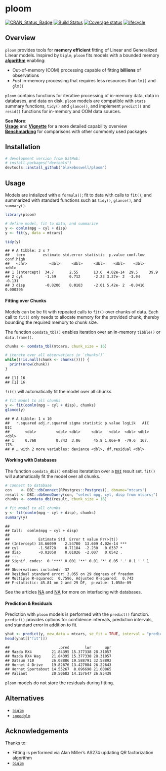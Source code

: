 
# ploom

[![CRAN\_Status\_Badge](https://www.r-pkg.org/badges/version/ploom)](https://cran.r-project.org/package=ploom)
[![Build
Status](https://api.travis-ci.com/blakeboswell/ploom.svg?branch=develop)](https://api.travis-ci.com/blakeboswell/ploom)
[![Coverage
status](https://codecov.io/gh/blakeboswell/ploom/branch/develop/graph/badge.svg)](https://codecov.io/github/blakeboswell/ploom?branch=develop)
[![lifecycle](https://img.shields.io/badge/lifecycle-experimental-orange.svg)](https://www.tidyverse.org/lifecycle/#experimental)

<!-- [AppVeyor Build Status]() -->

## Overview

`ploom` provides tools for **memory efficient** fitting of Linear and
Generalized Linear models. Inspired by `biglm`, `ploom` fits models with
a bounded memory [**algorithm**](#acknowledgements) enabling:

  - Out-of-memory (OOM) processing capable of fitting **billions** of
    observations
  - *Fast* in-memory processing that requires less resources than `lm()`
    and `glm()`

`ploom` contains functions for iterative processing of in-memory data,
data in databases, and data on disk. `ploom` models are compatible with
`stats` summary functions, `tidy()` and `glance()`, and implement
`predict()` and `resid()` functions for in-memory and OOM data sources.

**See More:**  
[**Usage**]() and [**Vignette**]() for a more detailed capability
overview  
[**Benchmarking**]() for comparisons with other commonly used packages

## Installation

``` r
# development version from GitHub:
# install.packages("devtools")
devtools::install_github("blakeboswell/ploom")
```

## Usage

Models are intialized with a `formula()`; fit to data with calls to
`fit()`; and summarized with standard functions such as `tidy()`,
`glance()`, and `summary()`.

``` r
library(ploom)

# define model, fit to data, and summarize
y <- oomlm(mpg ~ cyl + disp)
y <- fit(y, data = mtcars)

tidy(y)
```

    ## # A tibble: 3 x 7
    ##   term        estimate std.error statistic  p.value conf.low  conf.high
    ##   <chr>          <dbl>     <dbl>     <dbl>    <dbl>    <dbl>      <dbl>
    ## 1 (Intercept)  34.7       2.55       13.6  4.02e-14  29.5     39.9     
    ## 2 cyl          -1.59      0.712      -2.23 3.37e- 2  -3.04    -0.131   
    ## 3 disp         -0.0206    0.0103     -2.01 5.42e- 2  -0.0416   0.000395

#### Fitting over Chunks

Models can be be fit with repeated calls to `fit()` over chunks of data.
Each call to `fit()` only needs to allocate memory for the provided
chunk, thereby bounding the required memory to chunk size.

The function `oomdata_tbl()` enables iteration over an in-memory
`tibble()` or `data.frame()`.

``` r
chunks <- oomdata_tbl(mtcars, chunk_size = 16)

# iterate over all observations in `chunks()`
while((!is.null(chunk <- chunks()))) {
  print(nrow(chunk))
}
```

    ## [1] 16
    ## [1] 16

`fit()` will automatically fit the model over all chunks.

``` r
# fit model to all chunks
y <- fit(oomlm(mpg ~ cyl + disp), chunks)
glance(y)
```

    ## # A tibble: 1 x 10
    ##   r.squared adj.r.squared sigma statistic p.value logLik   AIC   BIC
    ##       <dbl>         <dbl> <dbl>     <dbl>   <dbl>  <dbl> <dbl> <dbl>
    ## 1     0.760         0.743  3.06      45.8 1.06e-9  -79.6  167.  173.
    ## # … with 2 more variables: deviance <dbl>, df.residual <dbl>

#### Working with Databases

The function `oomdata_dbi()` enables iteratation over a [`DBI`]() result
set. `fit()` will automatically fit the model over all chunks.

``` r
# connect to database
con    <- DBI::dbConnect(RPostgres::Postgres(), dbname="mtcars")
result <- DBI::dbSendQuery(con, "select mpg, cyl, disp from mtcars;")
chunks <- oomdata_dbi(result, chunk_size = 16)

# fit model to all chunks
y <- fit(oomlm(mpg ~ cyl + disp), chunks)
summary(y)
```

    ## 
    ## Call:  oomlm(mpg ~ cyl + disp)
    ## 
    ##             Estimate Std. Error t value Pr(>|t|)    
    ## (Intercept) 34.66099    2.54700  13.609 4.02e-14 ***
    ## cyl         -1.58728    0.71184  -2.230   0.0337 *  
    ## disp        -0.02058    0.01026  -2.007   0.0542 .  
    ## ---
    ## Signif. codes:  0 '***' 0.001 '**' 0.01 '*' 0.05 '.' 0.1 ' ' 1
    ## 
    ## Observations included:  32 
    ## Residual standard error: 3.055 on 29 degrees of freedom
    ## Multiple R-squared:  0.7596, Adjusted R-squared:  0.743 
    ## F-statistic: 45.81 on 2 and 29 DF,  p-value: 1.058e-09

See the articles [NA]() and [NA]() for more on interfacing with
databases.

#### Prediction & Residuals

Prediction with `ploom` models is performed with the `predict()`
function. `predict()` provides options for confidence intervals,
prediction intervals, and standard error in addition to
fit.

``` r
yhat <- predict(y, new_data = mtcars, se_fit = TRUE, interval = "prediction")
head(yhat[["fit"]])
```

    ##                      .pred       lwr      upr
    ## Mazda RX4         21.84395 15.377338 28.31057
    ## Mazda RX4 Wag     21.84395 15.377338 28.31057
    ## Datsun 710        26.08886 19.588791 32.58892
    ## Hornet 4 Drive    19.82676 13.427084 26.22643
    ## Hornet Sportabout 14.55267  8.096698 21.00865
    ## Valiant           20.50602 14.157647 26.85439

`ploom` models do not store the residuals during
    fitting.

## Alternatives

  - [`biglm`](https://cran.r-project.org/web/packages/biglm/index.html)
  - [`speedglm`](https://cran.r-project.org/web/packages/speedglm/index.html)

## Acknowledgements

Thanks to:

  - Fitting is performed via Alan Miller’s AS274 updating QR
    factorization algorithm
  - [`biglm`](https://cran.r-project.org/web/packages/biglm/index.html)
